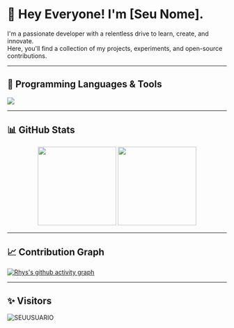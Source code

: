 # 👋 Hey Everyone! I'm [Seu Nome].

I'm a passionate developer with a relentless drive to learn, create, and innovate.  
Here, you'll find a collection of my projects, experiments, and open-source contributions.  

---

## 🚀 Programming Languages & Tools

<p align="left">
  <img src="https://skillicons.dev/icons?i=html,css,js,ts,react,vue,php,python,java,git,github,figma,ai,ps,pr,blender,vscode,wordpress" />
</p>

---

## 📊 GitHub Stats

<p align="center">
  <img height="180em" src="https://github-readme-stats.vercel.app/api?username=SEUUSUARIO&show_icons=true&theme=tokyonight&include_all_commits=true&count_private=true"/>
  <img height="180em" src="https://github-readme-stats.vercel.app/api/top-langs/?username=SEUUSUARIO&layout=compact&langs_count=7&theme=tokyonight"/>
</p>

---

## 📈 Contribution Graph

[![Rhys's github activity graph](https://github-readme-activity-graph.vercel.app/graph?username=SEUUSUARIO&theme=tokyo-night)](https://github.com/ashutosh00710/github-readme-activity-graph)

---

## ✨ Visitors

<p align="left"> 
  <img src="https://komarev.com/ghpvc/?username=SEUUSUARIO&label=Profile%20views&color=0e75b6&style=flat" alt="SEUUSUARIO" /> 
</p>
